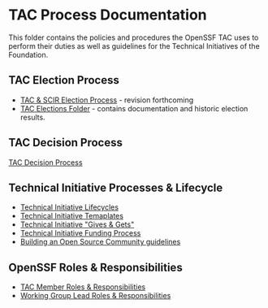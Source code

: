 # TAC Process Documentation #

This folder contains the policies and procedures the OpenSSF TAC uses to perform their duties as well as guidelines for the Technical Initiatives of the Foundation.

## TAC Election Process ##
- [TAC & SCIR Election Process](https://github.com/ossf/tac/blob/main/elections/tac-and-scir-election-process.md) - revision forthcoming
- [TAC Elections Folder](https://github.com/ossf/tac/tree/main/elections) - contains documentation and historic election results.


## TAC Decision Process ##
[TAC Decision Process](https://github.com/ossf/tac/blob/main/process/TAC-Decision-Process.md)

## Technical Initiative Processes & Lifecycle ##
- [Technical Initiative Lifecycles](https://github.com/ossf/tac/blob/main/process/Technical_Initiative_Lifecycle.md)
- [Technical Initiative Temaplates](https://github.com/ossf/tac/tree/main/process/templates)
- [Technical Initiative "Gives & Gets"](https://github.com/ossf/tac/blob/main/process/TI-Gives%2BGets.md)
- [Technical Initiative Funding Process](https://github.com/ossf/tac/blob/main/process/TI%20Funding%20Request%20Process.md)
- [Building an Open Source Community guidelines](https://github.com/ossf/tac/blob/main/process/building-an-open-source-community.md)

## OpenSSF Roles & Responsibilities ##
- [TAC Member Roles & Responsibilities](https://github.com/ossf/tac/blob/main/process/tac-member-R%26Rs.md)
- [Working Group Lead Roles & Responsibilities](https://github.com/ossf/tac/blob/main/process/wg-lead-R%26Rs.md)
